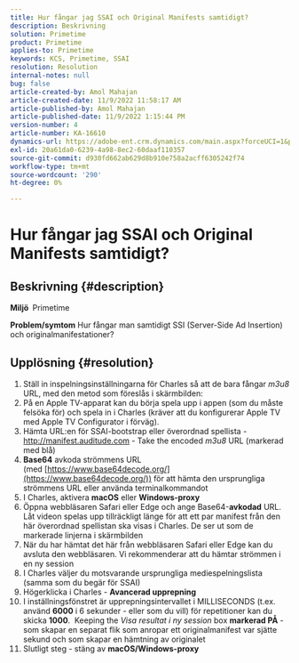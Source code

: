 ```yaml
---
title: Hur fångar jag SSAI och Original Manifests samtidigt?
description: Beskrivning
solution: Primetime
product: Primetime
applies-to: Primetime
keywords: KCS, Primetime, SSAI
resolution: Resolution
internal-notes: null
bug: false
article-created-by: Amol Mahajan
article-created-date: 11/9/2022 11:58:17 AM
article-published-by: Amol Mahajan
article-published-date: 11/9/2022 1:15:44 PM
version-number: 4
article-number: KA-16610
dynamics-url: https://adobe-ent.crm.dynamics.com/main.aspx?forceUCI=1&pagetype=entityrecord&etn=knowledgearticle&id=0a56cac8-2560-ed11-9561-6045bd006268
exl-id: 20a61da0-6239-4a98-8ec2-60daaf110357
source-git-commit: d930fd662ab629d8b910e758a2acff6305242f74
workflow-type: tm+mt
source-wordcount: '290'
ht-degree: 0%

---
```


# Hur fångar jag SSAI och Original Manifests samtidigt?

## Beskrivning {#description}

<b>Miljö </b>
Primetime


<b>Problem/symtom</b>
Hur fångar man samtidigt SSI (Server-Side Ad Insertion) och originalmanifestationer?


## Upplösning {#resolution}


1. Ställ in inspelningsinställningarna för Charles så att de bara fångar *m3u8* URL, med den metod som föreslås i skärmbilden:
2. På en Apple TV-apparat kan du börja spela upp i appen (som du måste felsöka för) och spela in i Charles (kräver att du konfigurerar Apple TV med Apple TV Configurator i förväg).
3. Hämta URL:en för SSAI-bootstrap eller överordnad spellista - http://manifest.auditude.com - Take the encoded *m3u8* URL (markerad med blå)
4. <b>Base64</b> avkoda strömmens URL (med [https://www.base64decode.org/](https://www.base64decode.org/)) för att hämta den ursprungliga strömmens URL eller använda terminalkommandot
5. I Charles, aktivera <b>macOS</b> eller <b>Windows-proxy</b>
6. Öppna webbläsaren Safari eller Edge och ange Base64-<b>avkodad</b> URL. Låt videon spelas upp tillräckligt länge för att ett par manifest från den här överordnad spellistan ska visas i Charles. De ser ut som de markerade linjerna i skärmbilden
7. När du har hämtat det här från webbläsaren Safari eller Edge kan du avsluta den webbläsaren. Vi rekommenderar att du hämtar strömmen i en ny session
8. I Charles väljer du motsvarande ursprungliga mediespelningslista (samma som du begär för SSAI)
9. Högerklicka i Charles - <b>Avancerad upprepning</b>
10. I inställningsfönstret är upprepningsintervallet i MILLISECONDS (t.ex. använd <b>6000</b> i 6 sekunder - eller som du vill) för repetitioner kan du skicka <b>1000</b>.  Keeping the *Visa resultat i ny session* box <b>markerad PÅ</b> - som skapar en separat flik som anropar ett originalmanifest var sjätte sekund och som skapar en hämtning av originalet
11. Slutligt steg - stäng av <b>macOS/Windows-proxy</b>
